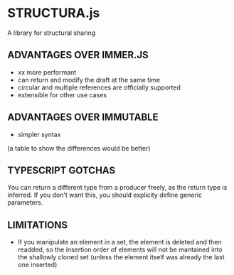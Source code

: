 # STRUCTURA.js

A library for structural sharing

## ADVANTAGES OVER IMMER.JS

- xx more performant
- can return and modify the draft at the same time
- circular and multiple references are officially supported
- extensible for other use cases

## ADVANTAGES OVER IMMUTABLE
- simpler syntax

(a table to show the differences would be better)

## TYPESCRIPT GOTCHAS

You can return a different type from a producer freely, as the return type is inferred.
If you don't want this, you should explicity define generic parameters.

## LIMITATIONS

- If you manipulate an element in a set, the element is deleted and then readded, so the insertion order of elements will not be mantained into the shallowly cloned set (unless the element itself was already the last one inserted)